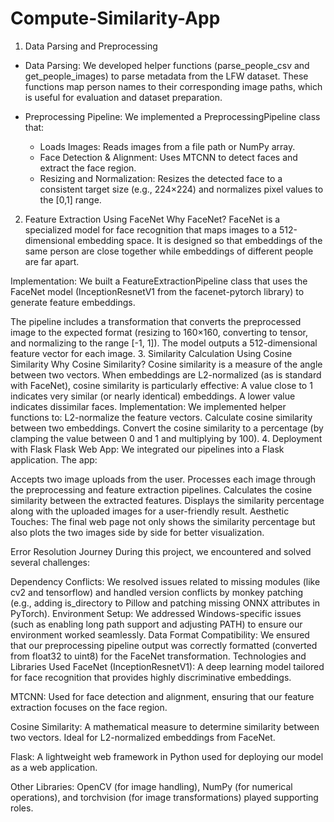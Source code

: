 # Compute-Similarity-App

1. Data Parsing and Preprocessing
* Data Parsing:
We developed helper functions (parse_people_csv and get_people_images) to parse metadata from the LFW dataset. These functions map person names to their corresponding image paths, which is useful for evaluation and dataset preparation.

* Preprocessing Pipeline:
We implemented a PreprocessingPipeline class that:

  * Loads Images: Reads images from a file path or NumPy array.
  * Face Detection & Alignment: Uses MTCNN to detect faces and extract the face region.
  * Resizing and Normalization: Resizes the detected face to a consistent target size (e.g., 224×224) and normalizes pixel values to the [0,1] range.
2. Feature Extraction Using FaceNet
Why FaceNet?
FaceNet is a specialized model for face recognition that maps images to a 512-dimensional embedding space. It is designed so that embeddings of the same person are close together while embeddings of different people are far apart.

Implementation:
We built a FeatureExtractionPipeline class that uses the FaceNet model (InceptionResnetV1 from the facenet-pytorch library) to generate feature embeddings.

The pipeline includes a transformation that converts the preprocessed image to the expected format (resizing to 160×160, converting to tensor, and normalizing to the range [-1, 1]).
The model outputs a 512-dimensional feature vector for each image.
3. Similarity Calculation Using Cosine Similarity
Why Cosine Similarity?
Cosine similarity is a measure of the angle between two vectors. When embeddings are L2-normalized (as is standard with FaceNet), cosine similarity is particularly effective:
A value close to 1 indicates very similar (or nearly identical) embeddings.
A lower value indicates dissimilar faces.
Implementation:
We implemented helper functions to:
L2-normalize the feature vectors.
Calculate cosine similarity between two embeddings.
Convert the cosine similarity to a percentage (by clamping the value between 0 and 1 and multiplying by 100).
4. Deployment with Flask
Flask Web App:
We integrated our pipelines into a Flask application. The app:

Accepts two image uploads from the user.
Processes each image through the preprocessing and feature extraction pipelines.
Calculates the cosine similarity between the extracted features.
Displays the similarity percentage along with the uploaded images for a user-friendly result.
Aesthetic Touches:
The final web page not only shows the similarity percentage but also plots the two images side by side for better visualization.

Error Resolution Journey
During this project, we encountered and solved several challenges:

Dependency Conflicts:
We resolved issues related to missing modules (like cv2 and tensorflow) and handled version conflicts by monkey patching (e.g., adding is_directory to Pillow and patching missing ONNX attributes in PyTorch).
Environment Setup:
We addressed Windows-specific issues (such as enabling long path support and adjusting PATH) to ensure our environment worked seamlessly.
Data Format Compatibility:
We ensured that our preprocessing pipeline output was correctly formatted (converted from float32 to uint8) for the FaceNet transformation.
Technologies and Libraries Used
FaceNet (InceptionResnetV1):
A deep learning model tailored for face recognition that provides highly discriminative embeddings.

MTCNN:
Used for face detection and alignment, ensuring that our feature extraction focuses on the face region.

Cosine Similarity:
A mathematical measure to determine similarity between two vectors. Ideal for L2-normalized embeddings from FaceNet.

Flask:
A lightweight web framework in Python used for deploying our model as a web application.

Other Libraries:
OpenCV (for image handling), NumPy (for numerical operations), and torchvision (for image transformations) played supporting roles.
